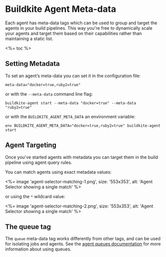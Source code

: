 # Buildkite Agent Meta-data

Each agent has meta-data tags which can be used to group and target the agents in your build pipelines. This way you're free to dynamically scale your agents and target them based on their capabilities rather than maintaining a static list.

<%= toc %>

## Setting Metadata

To set an agent’s meta-data you can set it in the configuration file:

```
meta-data="docker=true,ruby2=true"
```

or with the `--meta-data` command line flag:

```
buildkite-agent start --meta-data "docker=true" --meta-data "ruby2=true"
```

or with the `BUILDKITE_AGENT_META_DATA` an environment variable:

```
env BUILDKITE_AGENT_META_DATA="docker=true,ruby2=true" buildkite-agent start
```

## Agent Targeting

Once you've started agents with metadata you can target them in the build pipeline using agent query rules.

You can match agents using exact metadata values:

<%= image 'agent-selector-matching-1.png', size: '553x353', alt: 'Agent Selector showing a single match' %>

or using the `*` wildcard value:

<%= image 'agent-selector-matching-2.png', size: '553x353', alt: 'Agent Selector showing a single match' %>

## The queue tag

The `queue` meta-data tag works differently from other tags, and can be used for isolating jobs and agents. See the [agent queues documentation](queues) for more information about using queues.